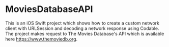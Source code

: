 # MoviesDatabaseAPI

This is an iOS Swift project which shows how to create a custom network client with URLSession and decoding a network response using Codable. The project makes request to The Movies Database's API which is available here https://www.themoviedb.org.
